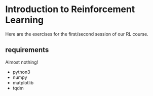 # Introduction to Reinforcement Learning
Here are the exercises for the first/second session of our RL course.

## requirements

Almost nothing!

- python3
- numpy
- matplotlib
- tqdm

